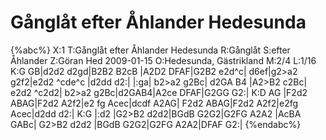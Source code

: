 # Gånglåt efter Åhlander Hedesunda

{%abc%}
X:1
T:Gånglåt efter Åhlander Hedesunda
R:Gånglåt
S:efter Åhlander
Z:Göran Hed 2009-01-15
O:Hedesunda, Gästrikland
M:2/4
L:1/16
K:G
GB|d2d2 d2gd|B2B2 B2cB |A2D2 DFAF|G2B2 e2d^c|
d6ef|g2>a2 g2f2|e2d2 ^cde^c |d2dd d2:|
|:ga| b2>a2 g2Bc| d2GA B4 |A2>B2 c2Bc| e2d2 ^c2d2|
b2>a2 g2Bc|d2GAB4|A2ce DFAF|G2GG G2:|
K:D
AG |F2d2 ABAG|F2d2 A2f2|e2 fg Acec|dcdf A2AG|
F2d2 ABAG|F2d2 A2f2|e2fg Acec|d2dd d2:|
K:G
|:d2 |G2>B2 d2d2|BGdB G2G2|G2FG A2A2 |AcBA GABc|
G2>B2 d2d2 |BGdB G2G2|G2FG A2A2|DFAF G2:|
{%endabc%}

